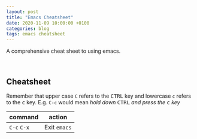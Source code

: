 ```yaml
---
layout: post
title: "Emacs Cheatsheet"
date: 2020-11-09 10:00:00 +0100
categories: blog
tags: emacs cheatsheet
---
```


<span class="firstcharacter">A</span> comprehensive cheat sheet to using emacs.

<br>

## Cheatsheet

Remember that upper case `C` refers to the <kbd>CTRL</kbd> key and lowercase `c` refers to the <kbd>c</kbd> key. E.g. `C-c` would mean _hold down_ <kbd>CTRL</kbd> _and press the_ <kbd>c</kbd> _key_

| command     | action     |
| ----------- | ---------- |
| `C-c` `C-x` | Exit `emacs` |
